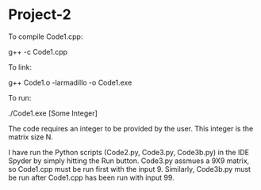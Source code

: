 # Project-2

To compile Code1.cpp: 

  g++ -c Code1.cpp
  
To link: 

  g++ Code1.o -larmadillo -o Code1.exe
  
To run: 

  ./Code1.exe [Some Integer] 
  
The code requires an integer to be provided by the user. This integer is the matrix size N. 

I have run the Python scripts (Code2.py, Code3.py, Code3b.py) in the IDE Spyder by simply hitting the Run button. Code3.py assmues a 9X9 matrix, so Code1.cpp must be run first with the input 9. Similarly, Code3b.py must be run after Code1.cpp has been run with input 99.  
